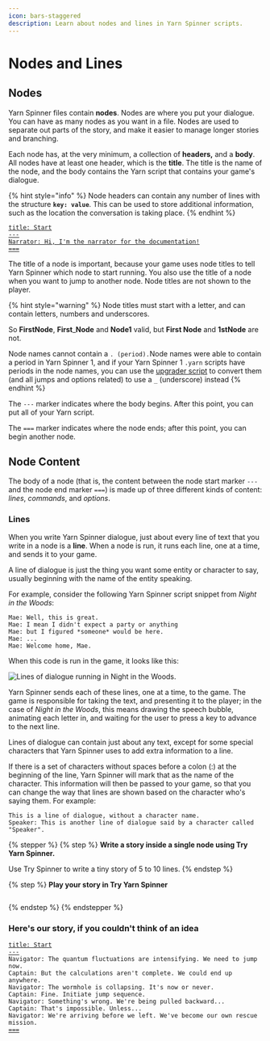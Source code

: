 ```yaml
---
icon: bars-staggered
description: Learn about nodes and lines in Yarn Spinner scripts.
---
```


# Nodes and Lines

## Nodes

Yarn Spinner files contain **nodes**. Nodes are where you put your dialogue. You can have as many nodes as you want in a file. Nodes are used to separate out parts of the story, and make it easier to manage longer stories and branching.

Each node has, at the very minimum, a collection of **headers,** and a **body**. All nodes have at least one header, which is the **title**. The title is the name of the node, and the body contains the Yarn script that contains your game's dialogue.

{% hint style="info" %}
Node headers can contain any number of lines with the structure **`key: value`**. This can be used to store additional information, such as the location the conversation is taking place.
{% endhint %}

<pre class="language-markup" data-title="A single node" data-line-numbers data-full-width="false"><code class="lang-markup"><a data-footnote-ref href="#user-content-fn-1">title: Start</a>
<a data-footnote-ref href="#user-content-fn-2">---</a>
<a data-footnote-ref href="#user-content-fn-3">Narrator: Hi, I'm the narrator for the documentation!</a>
<a data-footnote-ref href="#user-content-fn-4">===</a>
</code></pre>

The title of a node is important, because your game uses node titles to tell Yarn Spinner which node to start running. You also use the title of a node when you want to jump to another node. Node titles are not shown to the player.&#x20;

{% hint style="warning" %}
Node titles must start with a letter, and can contain letters, numbers and underscores.

So **FirstNode**, **First**\_**Node** and **Node1** valid, but **First Node** and **1stNode** are not.

Node names cannot contain a `. (period).`Node names were able to contain a period in Yarn Spinner 1, and if your Yarn Spinner 1 `.yarn` scripts have periods in the node names, you can use the [upgrader script](../upgrading-yarn-scripts.md) to convert them (and all jumps and options related) to use a `_` (underscore) instead
{% endhint %}

The `---` marker indicates where the body begins. After this point, you can put all of your Yarn script.

The `===` marker indicates where the node ends; after this point, you can begin another node.

## Node Content

The body of a node (that is, the content between the node start marker `---` and the node end marker `===`) is made up of three different kinds of content: _lines_, _commands_, and _options_.

### Lines

When you write Yarn Spinner dialogue, just about every line of text that you write in a node is a **line**. When a node is run, it runs each line, one at a time, and sends it to your game.

A line of dialogue is just the thing you want some entity or character to say, usually beginning with the name of the entity speaking.

For example, consider the following Yarn Spinner script snippet from _Night in the Woods_:

```
Mae: Well, this is great.
Mae: I mean I didn't expect a party or anything
Mae: but I figured *someone* would be here.
Mae: ...
Mae: Welcome home, Mae.
```

When this code is run in the game, it looks like this:

![Lines of dialogue running in Night in the Woods.](../../.gitbook/assets/lines.gif)

Yarn Spinner sends each of these lines, one at a time, to the game. The game is responsible for taking the text, and presenting it to the player; in the case of _Night in the Woods_, this means drawing the speech bubble, animating each letter in, and waiting for the user to press a key to advance to the next line.

Lines of dialogue can contain just about any text, except for some special characters that Yarn Spinner uses to add extra information to a line.

If there is a set of characters without spaces before a colon (:) at the beginning of the line, Yarn Spinner will mark that as the name of the character. This information will then be passed to your game, so that you can change the way that lines are shown based on the character who's saying them. For example:

```
This is a line of dialogue, without a character name.
Speaker: This is another line of dialogue said by a character called "Speaker".
```

{% stepper %}
{% step %}
**Write a story inside a single node using Try Yarn Spinner.**

Use Try Spinner to write a tiny story of 5 to 10 lines.
{% endstep %}

{% step %}
**Play your story in Try Yarn Spinner**

<figure><img src="../../.gitbook/assets/Screenshot 2025-03-07 at 1.22.45 pm.png" alt=""><figcaption></figcaption></figure>
{% endstep %}
{% endstepper %}

### Here's our story, if you couldn't think of an idea

<pre class="language-markup" data-line-numbers><code class="lang-markup"><a data-footnote-ref href="#user-content-fn-5">title: Start</a>
<a data-footnote-ref href="#user-content-fn-6">---</a>
Navigator: The quantum fluctuations are intensifying. We need to jump now.
Captain: But the calculations aren't complete. We could end up anywhere.
Navigator: The wormhole is collapsing. It's now or never.
Captain: Fine. Initiate jump sequence.
Navigator: Something's wrong. We're being pulled backward...
Captain: That's impossible. Unless...
Navigator: We're arriving before we left. We've become our own rescue mission.
<a data-footnote-ref href="#user-content-fn-7">===</a>
</code></pre>

[^1]: The header of this node. It contains one `key: value` pair, which is the obligatory title. This node is named `Start`.

[^2]: This is the node start marker. It must be placed on a line of its own after the header.

[^3]: This is the single line inside this node. It's got a character name (`Narrator`) and some dialogue.

[^4]: This is the node end marker. It must be placed on a line of its own after all lines in the node.

[^5]: This is called a **header**. This **header** is the **title**, and it’s always required in each node.

[^6]: This indicates the start of a node's content.

[^7]: This indicates the end of a node.
